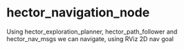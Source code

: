 # hector_navigation_node
Using hector_exploration_planner, hector_path_follower and hector_nav_msgs we can navigate, using RViz 2D nav goal
